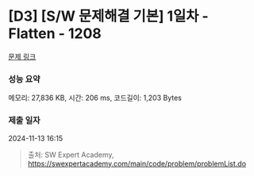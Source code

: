 # [D3] [S/W 문제해결 기본] 1일차 - Flatten - 1208 

[문제 링크](https://swexpertacademy.com/main/code/problem/problemDetail.do?contestProbId=AV139KOaABgCFAYh) 

### 성능 요약

메모리: 27,836 KB, 시간: 206 ms, 코드길이: 1,203 Bytes

### 제출 일자

2024-11-13 16:15



> 출처: SW Expert Academy, https://swexpertacademy.com/main/code/problem/problemList.do